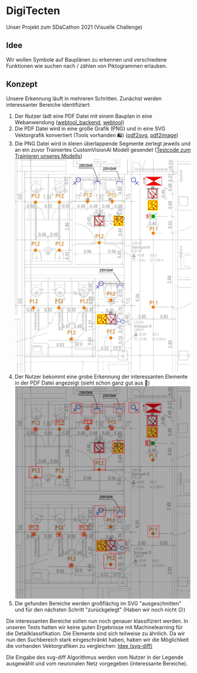 # DigiTecten

Unser Projekt zum SDaCathon 2021 (Visuelle Challenge)

## Idee

Wir wollen Symbole auf Bauplänen zu erkennen und verschiedene Funktionen wie suchen nach / zählen von Piktogrammen erlauben.

## Konzept

Unsere Erkennung läuft in mehreren Schritten. Zunächst werden interessanter Bereiche identifiziert:

1. Der Nutzer lädt eine PDF Datei mit einem Bauplan in eine Webanwendung ([webtool_backend](https://github.com/DigiTecten/webtool_backend), [webtool](https://github.com/DigiTecten/webtool))
2. Die PDF Datei wird in eine große Grafik (PNG) und in eine SVG Vektorgrafik konvertiert (Tools vorhanden 🛍) ([pdf2svg](https://cityinthesky.co.uk/opensource/pdf2svg/), [pdf2image](https://pypi.org/project/pdf2image/))
3. Die PNG Datei wird in kleien überlappende Segmente zerlegt jeweils und an ein zuvor Trainiertes CustomVisionAI Modell gesendet ([Testcode zum Trainieren unseres Modells](https://github.com/DigiTecten/custom-vision-tests))
   ![Original PDF nach Zerlegung](assets/uploaded_part.png)
4. Der Nutzer bekommt eine grobe Erkennung der interessanten Elemente in der PDF Datei angezeigt (sieht schon ganz gut aus 🚀)
   ![Interessante Bereiche mit ML identifiziert](assets/relevant_areas.png)
5. Die gefunden Bereiche werden großflächig im SVG "ausgeschnitten" und für den nächsten Schritt "zurückgelegt" (Haben wir noch nicht 😕)

Die interessanten Bereiche sollen nun noch genauer klassifiziert werden. In unseren Tests hatten wir keine guten Ergebnisse mit Machinelearning für die Detailklassifikation. Die Elemente sind sich teilweise zu ähnlich.
Da wir nun den Suchbereich stark eingeschränkt haben, haben wir die Möglichkeit die vorhanden Vektorgrafiken zu vergleichen: [Idee (svg-diff)](https://github.com/DigiTecten/svg-diff)

Die Eingabe des svg-diff Algorithmus werden vom Nutzer in der Legende ausgewählt und vom neuronalen Netz vorgegeben (interessante Bereiche).

